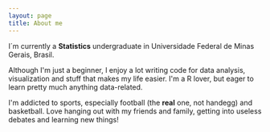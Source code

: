 ```yaml
---
layout: page
title: About me
---
```


<div id="aboutme-section">

<p class="about-text">
<span class="fa fa-graduation-cap about-icon"></span>
I´m currently a <strong>Statistics</strong> undergraduate in Universidade Federal de Minas Gerais, Brasil. 
</p>

<p class="about-text">
<span class="fa fa-code about-icon"></span>
Although I'm just a beginner, I enjoy a lot writing code for data analysis, visualization and stuff that makes my life easier. I'm a R lover, but eager to learn pretty much anything data-related.
</p>

<p class="about-text">
<span class="fa fa-heart about-icon"></span>
I'm addicted to sports, especially football (the <strong>real</strong> one, not handegg) and basketball. Love hanging out with my friends and family, getting into useless debates and learning new things!
</p>

</div>
